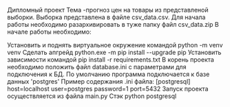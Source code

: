 Дипломный проект Тема -прогноз цен на товары из представленой выборки. 
Выборка представлена в файле csv_data.csv. 
Для начала работы необходимо разархивировать в туже папку файл csv_data.zip В начале работы необходимо:

Установить и поднять виртуальное окружение командой python -m venv venv
Сделать апгрейд python.exe -m pip install --upgrade pip
Установить зависимости командой pip install -r requirements.txt
В корень проекта необходимо положить файл database.ini с параметрами для подключения к БД. 
По умолчанию программа подключается к базе данных 'postgres' 
Пример содержания .ini файла: [postgresql] host=localhost user=postgres password=1 port=5432
Запуск проекта осуществляется из файла main.py Стэк
python
postgresql